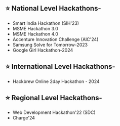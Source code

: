 ## ⭐ National Level Hackathons-
- Smart India Hackathon (SIH'23)
- MSME Hackathon 3.0
- MSME Hackathon 4.0
- Accenture Innovation Challenge (AIC'24)
- Samsung Solve for Tomorrow-2023
- Google Girl Hackathon-2024

## ⭐ International Level Hackathons-
- Hackbrew Online 2day Hackathon - 2024

## ⭐ Regional Level Hackathons-
- Web Development Hackathon'22 (SDC)
- Charge'24
